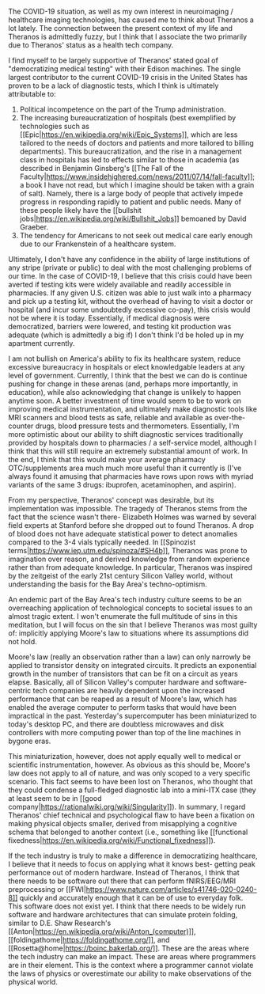 The COVID-19 situation, as well as my own interest in neuroimaging / healthcare imaging technologies, has caused me to think about Theranos a lot lately.  The connection between the present context of my life and Theranos is admittedly fuzzy, but I think that I associate the two primarily due to Theranos' status as a health tech company.

I find myself to be largely supportive of Theranos' stated goal of "democratizing medical testing" with their Edison machines.  The single largest contributor to the current COVID-19 crisis in the United States has proven to be a lack of diagnostic tests, which I think is ultimately attributable to:

1. Political incompetence on the part of the Trump administration.
2. The increasing bureaucratization of hospitals (best exemplified by technologies such as [[Epic|https://en.wikipedia.org/wiki/Epic_Systems]], which are less tailored to the needs of doctors and patients and more tailored to billing departments).  This bureaucratization, and the rise in a management class in hospitals has led to effects similar to those in academia (as described in Benjamin Ginsberg's [[The Fall of the Faculty|https://www.insidehighered.com/news/2011/07/14/fall-faculty]]; a book I have not read, but which I imagine should be taken with a grain of salt).  Namely, there is a large body of people that actively impede progress in responding rapidly to patient and public needs.  Many of these people likely have the [[bullshit jobs|https://en.wikipedia.org/wiki/Bullshit_Jobs]] bemoaned by David Graeber.
3. The tendency for Americans to not seek out medical care early enough due to our Frankenstein of a healthcare system.

Ultimately, I don't have any confidence in the ability of large institutions of any stripe (private or public) to deal with the most challenging problems of our time.  In the case of COVID-19, I believe that this crisis could have been averted if testing kits were widely available and readily accessible in pharmacies.  If any given U.S. citizen was able to just walk into a pharmacy and pick up a testing kit, without the overhead of having to visit a doctor or hospital (and incur some undoubtedly excessive co-pay), this crisis would not be where it is today.  Essentially, if medical diagnosis were democratized, barriers were lowered, and testing kit production was adequate (which is admittedly a big if) I don't think I'd be holed up in my apartment currently.

I am not bullish on America's ability to fix its healthcare system, reduce excessive bureaucracy in hospitals or elect knowledgable leaders at any level of government.  Currently, I think that the best we can do is continue pushing for change in these arenas (and, perhaps more importantly, in education), while also acknowledging that change is unlikely to happen anytime soon.  A better investment of time would seem to be to work on improving medical instrumentation, and ultimately make diagnostic tools like MRI scanners and blood tests as safe, reliable and available as over-the-counter drugs, blood pressure tests and thermometers.  Essentially, I'm more optimistic about our ability to shift diagnostic services traditionally provided by hospitals down to pharmacies / a self-service model, although I think that this will still require an extremely substantial amount of work.  In the end, I think that this would make your average pharmacy OTC/supplements area much much more useful than it currently is (I've always found it amusing that pharmacies have rows upon rows with myriad variants of the same 3 drugs: ibuprofen, acetaminophen, and aspirin).

From my perspective, Theranos' concept was desirable, but its implementation was impossible.  The tragedy of Theranos stems from the fact that the science wasn't there- Elizabeth Holmes was warned by several field experts at Stanford before she dropped out to found Theranos.  A drop of blood does not have adequate statistical power to detect anomalies compared to the 3-4 vials typically needed.  In [[Spinozist terms|https://www.iep.utm.edu/spinoza/#SH4b]], Theranos was prone to imagination over reason, and derived knowledge from random experience rather than from adequate knowledge.  In particular, Theranos was inspired by the zeitgeist of the early 21st century Silicon Valley world, without understanding the basis for the Bay Area's techno-optimism.

An endemic part of the Bay Area's tech industry culture seems to be an overreaching application of technological concepts to societal issues to an almost tragic extent.  I won't enumerate the full multitude of sins in this meditation, but I will focus on the sin that I believe Theranos was most guilty of: implicitly applying Moore's law to situations where its assumptions did not hold.

Moore's law (really an observation rather than a law) can only narrowly be applied to transistor density on integrated circuits.  It predicts an exponential growth in the number of transistors that can be fit on a circuit as years elapse.  Basically, all of Silicon Valley's computer hardware and software-centric tech companies are heavily dependent upon the increased performance that can be reaped as a result of Moore's law, which has enabled the average computer to perform tasks that would have been impractical in the past.  Yesterday's supercomputer has been miniaturized to today's desktop PC, and there are doubtless microwaves and disk controllers with more computing power than top of the line machines in bygone eras.

This miniaturization, however, does not apply equally well to medical or scientific instrumentation, however.  As obvious as this should be, Moore's law does not apply to all of nature, and was only scoped to a very specific scenario.  This fact seems to have been lost on Theranos, who thought that they could condense a full-fledged diagnostic lab into a mini-ITX case (they at least seem to be in [[good company|https://rationalwiki.org/wiki/Singularity]]).  In summary, I regard Theranos' chief technical and psychological flaw to have been a fixation on making physical objects smaller, derived from misapplying a cognitive schema that belonged to another context (i.e., something like [[functional fixedness|https://en.wikipedia.org/wiki/Functional_fixedness]]).

If the tech industry is truly to make a difference in democratizing healthcare, I believe that it needs to focus on applying what it knows best- getting peak performance out of modern hardware.  Instead of Theranos, I think that there needs to be software out there that can perform fNIRS/EEG/MRI preprocessing or [[FWI|https://www.nature.com/articles/s41746-020-0240-8]] quickly and accurately enough that it can be of use to everyday folk.  This software does not exist yet.  I think that there needs to be widely run software and hardware architectures that can simulate protein folding, similar to D.E. Shaw Research's [[Anton|https://en.wikipedia.org/wiki/Anton_(computer)]], [[foldingathome|https://foldingathome.org/]], and [[Rosetta@home|https://boinc.bakerlab.org/]].  These are the areas where the tech industry can make an impact.  These are areas where programmers are in their element.  This is the context where a programmer cannot violate the laws of physics or overestimate our ability to make observations of the physical world.